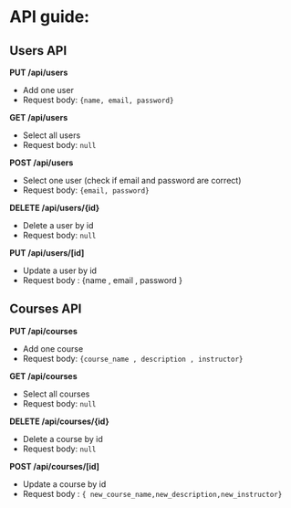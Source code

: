# API guide:

## Users API

**PUT /api/users**
* Add one user
* Request body: `{name, email, password}`

**GET /api/users**
* Select all users
* Request body: `null`

**POST /api/users**
* Select one user (check if email and password are correct)
* Request body: `{email, password}`

**DELETE /api/users/{id}**
* Delete a user by id
* Request body: `null`


**PUT  /api/users/[id]**
* Update a user by id
* Request body : {name , email , password }







## Courses API

**PUT /api/courses**
* Add one course
* Request body: `{course_name , description , instructor}`

**GET /api/courses**
* Select all courses
* Request body: `null`


**DELETE /api/courses/{id}**
* Delete a course by id
* Request body: `null`


**POST  /api/courses/[id]**
* Update a course by id
* Request body : `{ new_course_name,new_description,new_instructor}`
